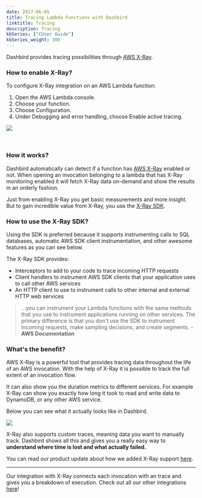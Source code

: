 ```yaml
---
date: 2017-06-05
title: Tracing Lambda Functions with Dashbird
linktitle: Tracing
description: Tracing
kbSeries: ["CUser Guide"]
kbSeries_weight: 300
---
```


Dashbird provides tracing possibilities through [AWS X-Ray](https://aws.amazon.com/xray/).

### How to enable X-Ray?

To configure X-Ray integration on an AWS Lambda function:

1. Open the AWS Lambda console.
2. Choose your function.
3. Choose Configuration.
4. Under Debugging and error handling, choose Enable active tracing.

![](/images/docs/tracing-enable-x-ray.png)

<br/>

### How it works?

Dashbird automatically can detect if a function has [AWS X-Ray](https://aws.amazon.com/xray/) enabled or not.
When opening an invocation belonging to a lambda that has X-Ray monitoring enabled it will fetch X-Ray data on-demand and show the results in an orderly fashion.

Just from enabling X-Ray you get basic measurements and more insight. But to gain incredible value from X-Ray, you use the [X-Ray SDK](https://github.com/aws/aws-xray-sdk-node).

### How to use the X-Ray SDK?

Using the SDK is preferred because it supports instrumenting calls to SQL databases, automatic AWS SDK client instrumentation, and other awesome features as you can see below.

The X-Ray SDK provides:

- Interceptors to add to your code to trace incoming HTTP requests
- Client handlers to instrument AWS SDK clients that your application uses to call other AWS services
- An HTTP client to use to instrument calls to other internal and external HTTP web services

> ...you can instrument your Lambda functions with the same methods that you use to instrument applications running on other services. The primary difference is that you don't use the SDK to instrument incoming requests, make sampling decisions, and create segments. - **AWS Documentation**

### What's the benefit?

AWS X-Ray is a powerful tool that provides tracing data throughout the life of an AWS invocation. With the help of X-Ray it is possible to track the full extent of an invocation flow.

It can also show you the duration metrics to different services. For example X-Ray can show you exactly how long it took to read and write data to DynamoDB, or any other AWS service.

Below you can see what it actually looks like in Dashbird.

![](/images/features/x-ray.png)

X-Ray also supports custom traces, meaning data you want to manually track. Dashbird shows all this and gives you a really easy way to **understand where time is lost and what actually failed.**

You can read our product update about how we added X-Ray support [here](/blog/tracing-lambda-functions-with-aws-x-ray/).

---

Our integration with X-Ray connects each invocation with an trace and gives you a breakdown of execution. Check out all our other integrations [here](/docs/user-guide/integrations/)!
